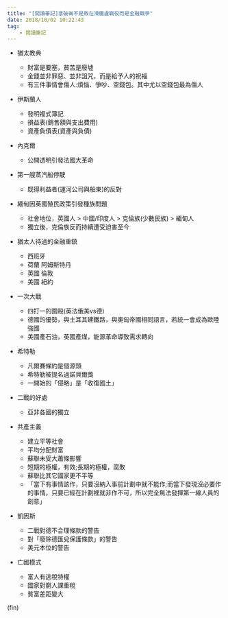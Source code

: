 ```yaml
---
title: "[閱讀筆記]拿破崙不是敗在滑鐵盧戰役而是金融戰爭"
date: 2018/10/02 10:22:43
tag:
    - 閱讀筆記
---
```



- 猶太教典
	- 財富是要塞，貧苦是廢墟
	- 金錢並非罪惡、並非詛咒，而是給予人的祝福
	- 有三件事情會傷人:煩惱、爭吵、空錢包。其中尤以空錢包最為傷人

- 伊斯蘭人
	- 發明複式簿記
	- 損益表(銷售額與支出費用)
	- 資產負債表(資產與負債)

- 內克爾
	- 公開透明引發法國大革命

- 第一艘蒸汽船停駛
	- 既得利益者(運河公司與船東)的反對

- 緬甸因英國殖民政策引發種族問題
	- 社會地位，英國人 > 中國/印度人 > 克倫族(少數民族) > 緬甸人
	- 獨立後，克倫族反而持續遭受迫害至今
	
- 猶太人待過的金融重鎮
	- 西班牙
	- 荷蘭 阿姆斯特丹
	- 英國 倫敦
	- 美國 紐約

- 一次大戰
	- 四打一的圍毆(英法俄美vs德)
	- 德國的優勢，與土耳其建鐵路，與奧匈帝國相同語言，若統一會成為歐陸強國
	- 美國產石油，英國產煤，能源革命導致需求轉向

- 希特勒
	- 凡爾賽條約是個源頭
	- 希特勒被提名過諾貝爾獎
	- 一開始的「侵略」是「收復國土」

- 二戰的好處
	- 亞非各國的獨立

- 共產主義
	- 建立平等社會
	- 平均分配財富
	- 蘇聯未受大蕭條影響
	- 短期的極權，有效;長期的極權，腐敗
	- 蘇聯比其它國家更不平等
	- 「當下有事情該作，只要沒納入事前計劃中就不能作;而當下發現沒必要作的事情，只要已經在計劃裡就非作不可，所以完全無法發揮第一線人員的創意」

- 凱因斯
	- 二戰對德不合理條款的警告
	- 對「廢除德匯兌保護條款」的警告
	- 美元本位的警告

- 亡國模式
	- 富人有逃稅特權
	- 國家對窮人課重稅
	- 貧富差距變大

(fin)
